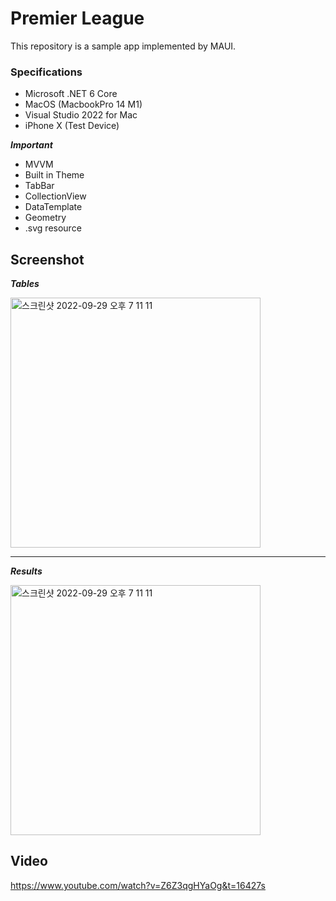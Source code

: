 # Premier League
This repository is a sample app implemented by MAUI.

### Specifications
- Microsoft .NET 6 Core
- MacOS (MacbookPro 14 M1)
- Visual Studio 2022 for Mac
- iPhone X (Test Device)

___Important___
- MVVM
- Built in Theme
- TabBar
- CollectionView
- DataTemplate
- Geometry
- .svg resource

## Screenshot
___Tables___

<img width="400" alt="스크린샷 2022-09-29 오후 7 11 11" src="https://user-images.githubusercontent.com/52397976/193004770-75654ac4-ab56-4f4d-bd63-416110b94b18.png">

------

___Results___

<img width="400" alt="스크린샷 2022-09-29 오후 7 11 11" src="https://user-images.githubusercontent.com/52397976/193004945-4a76f3e2-3583-47e7-aef3-3dc10a265d3e.png">

## Video

https://www.youtube.com/watch?v=Z6Z3qgHYaOg&t=16427s
